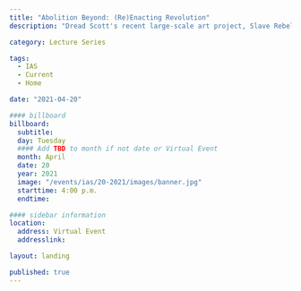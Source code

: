 ```yaml
---
title: "Abolition Beyond: (Re)Enacting Revolution"
description: "Dread Scott's recent large-scale art project, Slave Rebellion Reenactment, was a community-engaged performance reenacting the largest rebellion of enslaved people in U.S. history. Prof. Gray, UC Davis, will join him in conversation about art, revolution, and reenactments. "

category: Lecture Series

tags:
  - IAS
  - Current
  - Home

date: "2021-04-20"

#### billboard
billboard:
  subtitle: 
  day: Tuesday
  #### Add TBD to month if not date or Virtual Event
  month: April
  date: 20
  year: 2021
  image: "/events/ias/20-2021/images/banner.jpg"
  starttime: 4:00 p.m.
  endtime: 

#### sidebar information
location:
  address: Virtual Event
  addresslink: 

layout: landing

published: true
---
```




